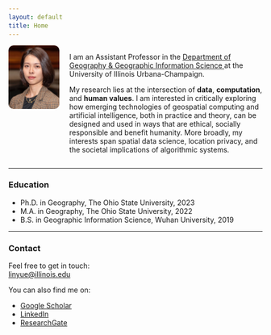 ```yaml
---
layout: default
title: Home
---
```


<div style="display: flex; align-items: flex-start; gap: 20px;">
  <img src="assets/photo.jpeg" alt="Yue Lin" width="20%" style="border-radius: 10px;" />
  <div>
    <p>
      I am an Assistant Professor in the 
      <a href="https://ggis.illinois.edu/" target="_blank">
        Department of Geography & Geographic Information Science
      </a> 
      at the University of Illinois Urbana-Champaign.
    </p>
    <p>
      My research lies at the intersection of <strong>data</strong>, <strong>computation</strong>, and <strong>human values</strong>. 
      I am interested in critically exploring how emerging technologies of geospatial computing and artificial intelligence, both in practice and theory, can be designed and used in ways that are ethical, socially responsible and benefit humanity. More broadly, my interests span spatial data science, location privacy, and the societal implications of algorithmic systems.
    </p>
  </div>
</div>

---

### Education

- Ph.D. in Geography, The Ohio State University, 2023  
- M.A. in Geography, The Ohio State University, 2022  
- B.S. in Geographic Information Science, Wuhan University, 2019

---

### Contact

Feel free to get in touch:  
<a href="mailto:linyue@illinois.edu">linyue@illinois.edu</a>  

You can also find me on:  
- [Google Scholar](https://scholar.google.com/citations?user=Pssz3IgAAAAJ&hl=en)  
- [LinkedIn](https://www.linkedin.com/in/yue-lin-9536b019b/)  
- [ResearchGate](https://www.researchgate.net/profile/Yue-Lin-14)